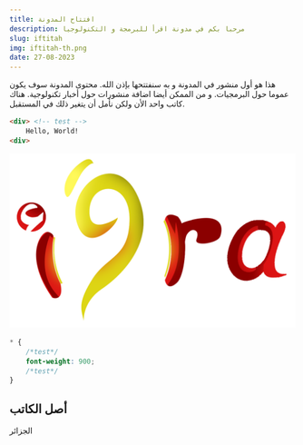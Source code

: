 ```yaml
---
title: افتتاح المدونة
description: مرحبا بكم في مدونة اقرأ للبرمجة و التكنولوجيا
slug: iftitah
img: iftitah-th.png
date: 27-08-2023
---
```


هذا هو أول منشور في المدونة و به سنفتتحها بإذن الله. 
محتوى المدونة سوف يكون عموما حول البرمجيات. و من الممكن أيضا اضافة منشورات حول أخبار تكنولوجية.
هناك كاتب واحد الأن ولكن نأمل أن يتغير ذلك في المستقبل.



```html
<div> <!-- test -->
	Hello, World!
<div>
```
![image here](./i9ra.png)

```css
* {
	/*test*/
	font-weight: 900;
	/*test*/
}
```
## أصل الكاتب
الجزائر

